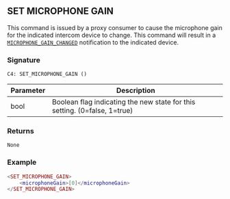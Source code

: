 ## SET MICROPHONE GAIN

This command is issued by a proxy consumer to cause the microphone gain for the indicated intercom device to change.  This command will result in a [`MICROPHONE_GAIN_CHANGED`][1] notification to the indicated device. 


### Signature

`C4: SET_MICROPHONE_GAIN ()`


| Parameter | Description |
| --- | --- |
| bool | Boolean flag indicating the new state for this setting. (0=false, 1=true) |


### Returns

`None`


### Example

```lua
<SET_MICROPHONE_GAIN>
    <microphoneGain>[0]</microphoneGain>
</SET_MICROPHONE_GAIN>
```

[1]:	https://control4.github.io/docs-driverworks-proxyprotocol/#microphone-gain-changed